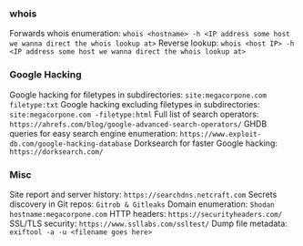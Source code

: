 ### whois

Forwards whois enumeration:
`whois <hostname> -h <IP address some host we wanna direct the whois lookup at>`
Reverse lookup:
`whois <host IP> -h <IP address some host we wanna direct the whois lookup at>`

### Google Hacking

Google hacking for filetypes in subdirectories:
`site:megacorpone.com filetype:txt`
Google hacking excluding filetypes in subdirectories:
`site:megacorpone.com -filetype:html`
Full list of search operators:
`https://ahrefs.com/blog/google-advanced-search-operators/`
GHDB queries for easy search engine enumeration:
`https://www.exploit-db.com/google-hacking-database`
Dorksearch for faster Google hacking:
`https://dorksearch.com/`

### Misc

Site report and server history:
`https://searchdns.netcraft.com`
Secrets discovery in Git repos:
`Gitrob & Gitleaks`
Domain enumeration:
`Shodan hostname:megacorpone.com`
HTTP headers:
`https://securityheaders.com/`
SSL/TLS security:
`https://www.ssllabs.com/ssltest/`
Dump file metadata:
`exiftool -a -u <filename goes here>`